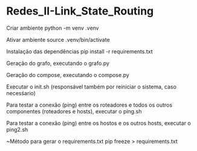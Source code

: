 # Redes_II-Link_State_Routing

Criar ambiente
python -m venv .venv

Ativar ambiente
source .venv/bin/activate

Instalação das dependências
pip install -r requirements.txt

Geração do grafo, executando o grafo.py

Geração do compose, executando o compose.py

Executar o init.sh (responsável também por reiniciar o sistema, caso necesśario)

Para testar a conexão (ping) entre os roteadores e todos os outros componentes (roteadores e hosts), executar o ping.sh

Para testar a conexão (ping) entre os hostos e os outros hosts, executar o ping2.sh

~Método para gerar o requirements.txt
pip freeze > requirements.txt
